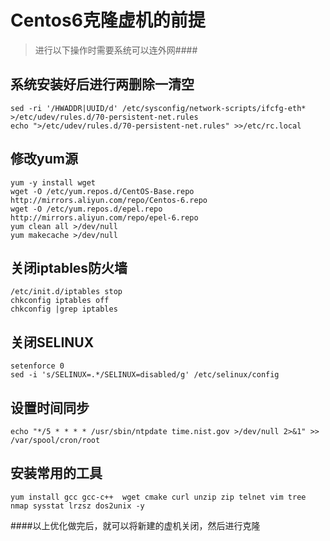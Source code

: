 # Centos6克隆虚机的前提



> 进行以下操作时需要系统可以连外网####

## 系统安装好后进行两删除一清空

```shell
sed -ri '/HWADDR|UUID/d' /etc/sysconfig/network-scripts/ifcfg-eth*
>/etc/udev/rules.d/70-persistent-net.rules
echo ">/etc/udev/rules.d/70-persistent-net.rules" >>/etc/rc.local
```



## 修改yum源

```shell
yum -y install wget
wget -O /etc/yum.repos.d/CentOS-Base.repo http://mirrors.aliyun.com/repo/Centos-6.repo
wget -O /etc/yum.repos.d/epel.repo http://mirrors.aliyun.com/repo/epel-6.repo
yum clean all >/dev/null
yum makecache >/dev/null
```

## 关闭iptables防火墙

```shell
/etc/init.d/iptables stop
chkconfig iptables off
chkconfig |grep iptables
```

## 关闭SELINUX

```shell
setenforce 0
sed -i 's/SELINUX=.*/SELINUX=disabled/g' /etc/selinux/config
```

## 设置时间同步

```shell
echo "*/5 * * * * /usr/sbin/ntpdate time.nist.gov >/dev/null 2>&1" >> /var/spool/cron/root
```

## 安装常用的工具

```shell
yum install gcc gcc-c++  wget cmake curl unzip zip telnet vim tree nmap sysstat lrzsz dos2unix -y
```

####以上优化做完后，就可以将新建的虚机关闭，然后进行克隆